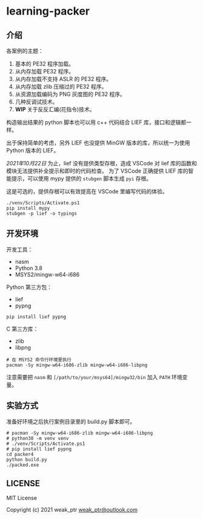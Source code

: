 # learning-packer

## 介绍

各案例的主题：

1. 基本的 PE32 程序加载。
2. 从内存加载 PE32 程序。
3. 从内存加载不支持 ASLR 的 PE32 程序。
4. 从内存加载 zlib 压缩过的 PE32 程序。
5. 从资源加载编码为 PNG 灰度图的 PE32 程序。
6. 几种反调试技术。
7. **WIP** 关于反反汇编(花指令)技术。

构造输出结果的 python 脚本也可以用 c++ 代码结合 LIEF 库，接口和逻辑都一样。

出于保持简单的考虑，另外 LIEF 也没提供 MinGW 版本的库，所以统一为使用 Python 版本的 LIEF。

*2021年10月22日* 为止，lief 没有提供类型存根，造成 VSCode 对 lief 库的函数和模块无法提供补全提示和即时的代码检查。 为了 VSCode 正确提供 LIEF 库的智能提示，可以使用 mypy 提供的 `stubgen` 脚本生成 `pyi` 存根。

这是可选的，提供存根可以有效提高在 VSCode 里编写代码的体验。

```shell
./venv/Scripts/Activate.ps1
pip install mypy
stubgen -p lief -o typings
```

## 开发环境

开发工具：

- nasm
- Python 3.8
- MSYS2/mingw-w64-i686

Python 第三方包：

- lief
- pypng

```shell
pip install lief pypng
```

C 第三方库：

- zlib
- libpng

```shell
# 在 MSYS2 命令行环境里执行
pacman -Sy mingw-w64-i686-zlib mingw-w64-i686-libpng
```

注意需要把 `nasm` 和 `[/path/to/your/msys64]/mingw32/bin` 加入 `PATH` 环境变量。

## 实验方式

准备好环境之后执行案例目录里的 build.py 脚本即可。

```shell
# pacman -Sy mingw-w64-i686-zlib mingw-w64-i686-libpng
# python38 -m venv venv
# ./venv/Scripts/Activate.ps1
# pip install lief pypng
cd packer4
python build.py
./packed.exe
```

## LICENSE

MIT License

Copyright (c) 2021 weak_ptr [<weak_ptr@outlook.com>](mailto:weak_ptr@outlook.com)
